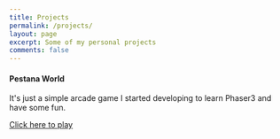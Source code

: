 ```yaml
---
title: Projects
permalink: /projects/
layout: page
excerpt: Some of my personal projects
comments: false
---
```


#### Pestana World

It's just a simple arcade game I started developing to learn Phaser3 and have some fun.

<a href="https://andrepestana.github.io/pestana-world/">Click here to play</a>

